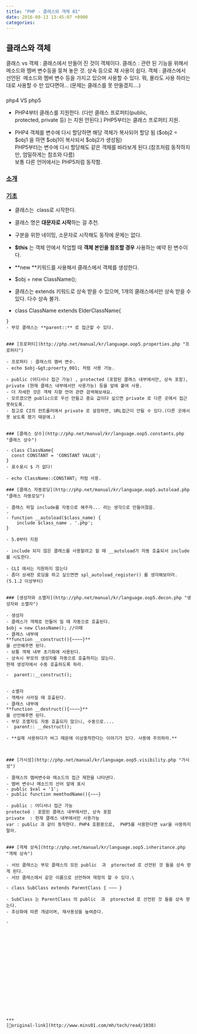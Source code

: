 ```yaml
---
title: "PHP - 클래스와 객체 01"
date: 2016-09-13 13:45:07 +0900
categories: 
---
```

  

클래스와 객체
-------

클래스 vs 객체 : 클래스에서 만들어 진 것이 객체이다.
클래스 : 관련 된 기능을 위해서 메소드와 멤버 변수등을 뭉쳐 놓은 것. 상속 등으로 재 사용이 쉽다.
객체 : 클래스에서 선언된  메소드와 멤버 변수 등을 가지고 있으며 사용할 수 있다.
뭐, 몰라도 사용 하라는 대로 사용할 수 만 있다면야... (문제는 클래스를 못 만들겠지....)
  
###   


  

php4 VS php5  
- PHP4부터 클래스를 지원한다. (다만 클래스 프로퍼티(public, protected, private 등) 는 지원 안된다.)
PHP5부터는 클래스 프로퍼티 지원.

- PHP4 객체를 변수에 다시 할당하면 해당 객체가 복사되어 할당 됨 ($obj2 = $obj1 을 하면 $obj1이 복사되서 $obj2가 생성됨)  
PHP5부터는 변수에 다시 할당해도 같은 객체를 바라보게 된다.(참조처럼 동작하지만, 엄밀하게는 참조와 다름)  
보통 다른 언어에서는 PHP5처럼 동작함.

### [소개](http://php.net/manual/kr/oop5.intro.php "소개")

### [기초](http://php.net/manual/kr/language.oop5.basic.php "기초")

- 클래스는  class로 시작한다.
- 클래스 명은 **대문자로 시작**하는 걸 추천.
- 구분을 위한 네이밍, 소문자로 시작해도 동작에 문제는 없다.

- **$this** 는 객체 안에서 작업할 때 **객체 본인을 참조할 경우** 사용하는 예약 된 변수이다.
- **new **키워드를 사용해서 클래스에서 객체를 생성한다.
- $obj = new ClassName();

- 클래스는 extends 키워드로 상속 받을 수 있으며, 1개의 클래스에서만 상속 받을 수 있다. 다수 상속 불가.
- class ClassName extends ElderClassName{  
~~~~  
}
- 부모 클래스는 **parent::** 로 접근할 수 있다.


### [프로퍼티](http://php.net/manual/kr/language.oop5.properties.php "프로퍼티")

- 프로퍼티 : 클래스의 멤버 변수.
- echo $obj-&gt;proerty_001; 처럼 사용 가능.

- public (어디서나 접근 가능) , protected (포함된 클래스 내부에서만, 상속 포함), private (현재 클래스 내부에서만 사용가능) 등을 앞에 붙여 사용.
- 더 자세한 것은 객체 지향 언어 관련 검색해보세요.
- 모르겠으면 public으로 우선 만들고 중요 값이다 싶으면 private 로 다른 곳에서 접근 못하도록.
- 참고로 CI의 컨트롤러에서 private 로 설정하면, URL접근이 안될 수 있다.(다른 곳에서 못 보도록 했기 때문에.)


### [클래스 상수](http://php.net/manual/kr/language.oop5.constants.php "클래스 상수")

- class ClassName{  
  const CONSTANT = 'CONSTANT VALUE';  
}
- 표수표시 $ 가 없다!

- echo ClassName::CONSTANT; 처럼 사용.

### [클래스 자동로딩](http://php.net/manual/kr/language.oop5.autoload.php "클래스 자동로딩")

- 클래스 파일 include를 자동으로 해주자... 라는 생각으로 만들어졌음.
- 
- function __autoload($class_name) {  
    include $class_name . '.php';  
}  

- 5.0부터 지원

- include 되지 않은 클래스를 사용할려고 할 때 __autoload가 자동 호출되서 include를 시도한다.

- CLI 에서는 지원하지 않는다
- 좀더 상세한 로딩을 하고 싶으면면 spl_autoload_register() 를 생각해보아라. (5.1.2 이상부터)

  
### [생성자와 소멸자](http://php.net/manual/kr/language.oop5.decon.php "생성자와 소멸자")

- 생성자
- 클래스가 객체로 만들어 질 때 자동으로 호출된다.  
$obj = new ClassName(); //이때 
- 클래스 내부에   
**function __construct(){~~~~}**  
을 선언해주면 된다.
- 보통 객체 내부 초기화에 사용된다.
- 상속시 부모의 생성자를 자동으로 호출하지는 않는다.  
현재 생성자에서 수동 호출하도록 하라.  

-  parent::__construct();


- 소멸자
- 객체사 사라질 때 호출된다.
- 클래스 내부에   
**function __destruct(){~~~~}**  
을 선언해주면 된다.
- 부모 조멸자도 자동 호출되지 않으니, 수동으로....
-  parent:: __destruct();

- **실제 사용하다가 버그 때문에 이상동작한다는 이야기가 있다. 사용에 주의하라.**


  
### [가시성](http://php.net/manual/kr/language.oop5.visibility.php "가시성")

- 클래스의 멤버변수와 메소드의 접근 제한을 나타낸다.
- 멤버 변수나 메소드의 선어 앞에 표시
- public $val = '1';
- public function memthodName(){~~~}

- public : 어디서나 접근 가능  
protected : 포함된 클래스 내부에서만, 상속 포함  
private  : 현재 클래스 내부에서만 사용가능  
var : public 과 같이 동작한다. PHP4 호환용으로,  PHP5를 사용한다면 var을 사용하지 말라.


### [객체 상속](http://php.net/manual/kr/language.oop5.inheritance.php "객체 상속")

- 서브 클래스는 부모 클래스의 모든 public  과  ptorected 로 선언된 것 들을 상속 받게 된다.
- 서브 클래스에서 같은 이름으로 선언하여 재정의 할 수 있다.\

- class SubClass extends ParentClass { ~~~ }  

- SubClass 는 ParentClass 의 public  과  ptorected 로 선언된 것 들을 상속 받는다.
- 추상화에 따른 개념이며, 재사용성을 높여준다.

-   



  
  
  
  
  
  
  
  
  
  
  




***
[🔗original-link](http://www.mins01.com/mh/tech/read/1038)